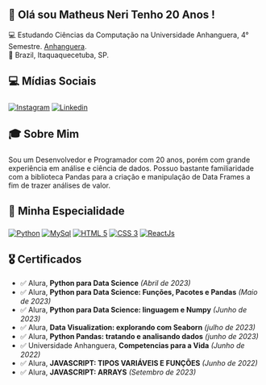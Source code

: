## 👋 Olá sou Matheus Neri Tenho 20 Anos !

💻 Estudando Ciências da Computação na Universidade Anhanguera, 4° Semestre. [Anhanguera](https://www.anhanguera.com).<br>
🏡 Brazil, Itaquaquecetuba, SP.

## 💻 Mídias Sociais
###
[![Instagram](https://img.shields.io/badge/Instagram-E1306C?style=for-the-badge&logo=instagram&logoColor=white)](https://instagram.com/matheusintx?igshid=MzNlNGNkZWQ4Mg==)
[![Linkedin](https://img.shields.io/badge/Linkedin-0e76a8?style=for-the-badge&logo=linkedin&logoColor=white)](https://www.linkedin.com/in/matheus-souza-074257243)

## 🎓 Sobre Mim 
###
Sou um Desenvolvedor e Programador com 20 anos, porém com grande experiência em análise e ciência de dados. Possuo bastante familiaridade com a biblioteca Pandas para a criação e manipulação de Data Frames a fim de trazer análises de valor.



## 🚀 Minha Especialidade

### 
[![Python](https://img.shields.io/badge/Python-FFD43B?style=for-the-badge&logo=python&logoColor=blue)](https://python.org)
[![MySql](https://img.shields.io/badge/MySQL-00000F?style=for-the-badge&logo=mysql&logoColor=white)](https://www.mysql.com/)
[![HTML 5](https://img.shields.io/badge/HTML5-E34F26?style=for-the-badge&logo=html5&logoColor=white)](https://www.w3.org/standards/webdesign/htmlcss.html)
[![CSS 3](https://img.shields.io/badge/CSS3-1572B6?style=for-the-badge&logo=css3&logoColor=white)](https://www.w3.org/standards/webdesign/htmlcss.html)
[![ReactJs](https://img.shields.io/badge/React-20232A?style=for-the-badge&logo=react&logoColor=61DAFB)](https://reactjs.org/)




## 🎖️ Certificados
* ✅ Alura, **Python para Data Science** *(Abril de 2023)*
* ✅ Alura, **Python para Data Science: Funções, Pacotes e Pandas** *(Maio de 2023)*
* ✅ Alura, **Python para Data Science: linguagem e Numpy** *(Junho de 2023)*
* ✅ Alura, **Data Visualization: explorando com Seaborn** *(julho de 2023)*
* ✅ Alura, **Python Pandas: tratando e analisando dados** *(junho de 2023)*
* ✅ Universidade Anhanguera, **Competencias para a Vida** *(Junho de 2022)*
* ✅ Alura, **JAVASCRIPT: TIPOS VARIÁVEIS E FUNÇÕES** *(Junho de 2022)*
* ✅ Alura, **JAVASCRIPT: ARRAYS** *(Setembro de 2023)*
